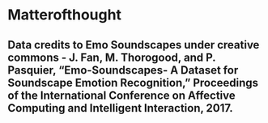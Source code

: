 # Matterofthought
## Data credits to Emo Soundscapes under creative commons - J. Fan, M. Thorogood, and P. Pasquier, “Emo-Soundscapes- A Dataset for Soundscape Emotion Recognition,” Proceedings of the International Conference on Affective Computing and Intelligent Interaction, 2017.